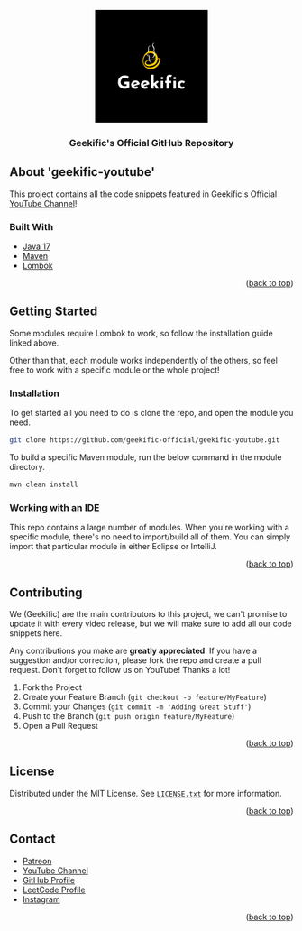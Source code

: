 <div id="top"></div>

<br />
<div style="text-align: center;">
    <a href="https://www.youtube.com/c/Geekific">
    <img src="images/logo.jpg" alt="Logo" width="200" height="200">
    </a>

<h3>Geekific's Official GitHub Repository</h3>
</div>

## About 'geekific-youtube'

This project contains all the code snippets featured in Geekific's
Official [YouTube Channel](https://www.youtube.com/c/Geekific)!

### Built With

* [Java 17](https://www.oracle.com/java/technologies/javase/jdk17-archive-downloads.html)
* [Maven](https://maven.apache.org/install.html)
* [Lombok](https://projectlombok.org/setup/maven)

<p style="text-align: right;">(<a href="#top">back to top</a>)</p>

## Getting Started

Some modules require Lombok to work, so follow the installation guide linked above.

Other than that, each module works independently of the others, so feel free to
work with a specific module or the whole project!

### Installation

To get started all you need to do is clone the repo, and open the module you need.

   ```sh
   git clone https://github.com/geekific-official/geekific-youtube.git
   ```

To build a specific Maven module, run the below command in the module directory.

   ```sh
   mvn clean install
   ```

### Working with an IDE

This repo contains a large number of modules.
When you're working with a specific module, there's no need to import/build all of them.
You can simply import that particular module in either Eclipse or IntelliJ.

<p style="text-align: right;">(<a href="#top">back to top</a>)</p>

## Contributing

We (Geekific) are the main contributors to this project, we can't promise to update it with every video release, but we
will make sure to add all our code snippets here.

Any contributions you make are **greatly appreciated**.
If you have a suggestion and/or correction, please fork the repo and create a pull request.
Don't forget to follow us on YouTube! Thanks a lot!

1. Fork the Project
2. Create your Feature Branch (`git checkout -b feature/MyFeature`)
3. Commit your Changes (`git commit -m 'Adding Great Stuff'`)
4. Push to the Branch (`git push origin feature/MyFeature`)
5. Open a Pull Request

<p style="text-align: right;">(<a href="#top">back to top</a>)</p>

## License

Distributed under the MIT License. See [`LICENSE.txt`](./LICENSE) for more information.

<p style="text-align: right;">(<a href="#top">back to top</a>)</p>

## Contact

- [Patreon](https://www.patreon.com/Geekific)
- [YouTube Channel](https://www.youtube.com/c/Geekific)
- [GitHub Profile](https://github.com/geekific-official)
- [LeetCode Profile](https://leetcode.com/Geekific/)
- [Instagram](https://www.instagram.com/geekific)

<p style="text-align: right;">(<a href="#top">back to top</a>)</p>